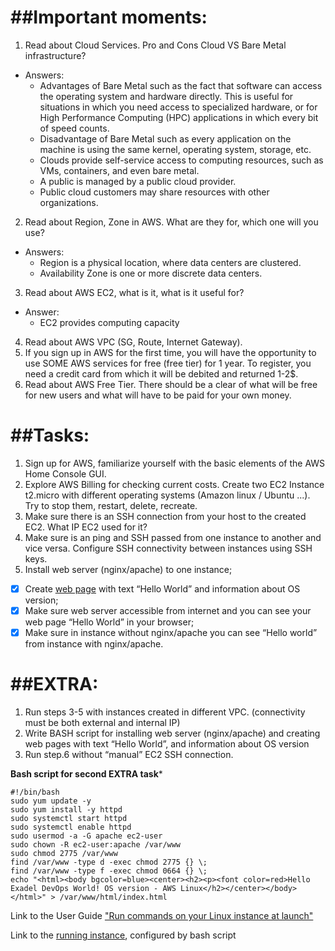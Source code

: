##Important moments:
==================================================

1. Read about Cloud Services. Pro and Cons Cloud VS Bare Metal infrastructure?
  - Answers:  
    - Advantages of Bare Metal such as the fact that software can access the operating system and hardware directly. This is useful for situations in which you need access to specialized hardware, or for High Performance Computing (HPC) applications in which every bit of speed counts.
    - Disadvantage of Bare Metal such as every application on the machine is using the same kernel, operating system, storage, etc.
    - Clouds provide self-service access to computing resources, such as VMs, containers, and even bare metal. 
    - A public is managed by a public cloud provider. 
    - Public cloud customers may share resources with other organizations.

2. Read about Region, Zone in AWS. What are they for, which one will you use?
  - Answers:  
    - Region is a physical location, where data centers are clustered.
    - Availability Zone is one or more discrete data centers.

3. Read about AWS EC2, what is it, what is it useful for?
  - Answer:  
    - EC2 provides computing capacity

4. Read about AWS VPC (SG, Route, Internet Gateway).
5. If you sign up in AWS for the first time, you will have the opportunity to use SOME AWS services for free (free tier) for 1 year. To register, you need a credit card from which it will be debited and returned 1-2$.
6. Read about AWS Free Tier. There should be a clear of what will be free for new users and what will have to be paid for your own money.



##Tasks:
==================================================

1. Sign up for AWS, familiarize yourself with the basic elements of the AWS Home Console GUI.
2. Explore AWS Billing for checking current costs. Create two EC2 Instance t2.micro with different operating systems (Amazon linux / Ubuntu ...). Try to stop them, restart, delete, recreate.
3. Make sure there is an SSH connection from your host to the created EC2. What IP EC2 used for it?
4. Make sure is an ping and SSH passed from one instance to another and vice versa. Configure SSH connectivity between instances using SSH keys.
5. Install web server (nginx/apache) to one instance; 
  - [x] Create [web page](http://3.127.35.180/) with text “Hello World” and information about OS version;
  - [x] Make sure web server accessible from internet and you can see your web page “Hello World” in your browser; 
  - [x] Make sure in instance without nginx/apache you can see “Hello world” from instance with nginx/apache.
 
##EXTRA:
=================================================

1. Run steps 3-5 with instances created in different VPC. (connectivity must be both external and internal IP)	
2. Write BASH script for installing web server (nginx/apache) and creating web pages with text “Hello World”, and information about OS version
3. Run step.6 without “manual” EC2 SSH connection.

**Bash script for second EXTRA task***
``` 
#!/bin/bash
sudo yum update -y
sudo yum install -y httpd
sudo systemctl start httpd
sudo systemctl enable httpd
sudo usermod -a -G apache ec2-user
sudo chown -R ec2-user:apache /var/www
sudo chmod 2775 /var/www
find /var/www -type d -exec chmod 2775 {} \;
find /var/www -type f -exec chmod 0664 {} \;
echo "<html><body bgcolor=blue><center><h2><p><font color=red>Hello Exadel DevOps World! OS version - AWS Linux</h2></center></body></html>" > /var/www/html/index.html
```

Link to the User Guide ["Run commands on your Linux instance at launch"](https://docs.aws.amazon.com/AWSEC2/latest/UserGuide/user-data.html)

Link to the [running instance](http://18.193.74.94/), configured by bash script

